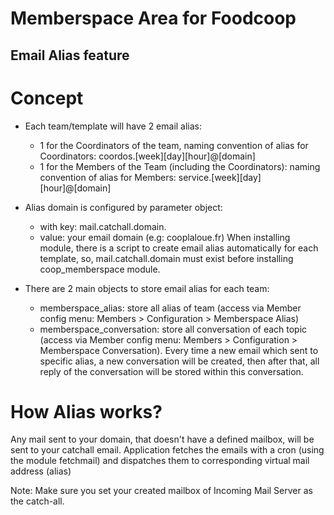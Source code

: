 Memberspace Area for Foodcoop
=============================
## Email Alias feature

# Concept
- Each team/template will have 2 email alias:
  - 1 for the Coordinators of the team, naming convention of alias for Coordinators: coordos.[week][day][hour]@[domain]
  - 1 for the Members of the Team (including the Coordinators): naming convention of alias for Members: service.[week][day][hour]@[domain]

- Alias domain is configured by parameter object:
  * with key: mail.catchall.domain.
  * value: your email domain (e.g: cooplaloue.fr)
  When installing module, there is a script to create email alias automatically for each template, so, mail.catchall.domain must exist
before installing coop_memberspace module.

- There are 2 main objects to store email alias for each team:
  - memberspace_alias: store all alias of team (access via Member config menu: Members > Configuration > Memberspace Alias)
  - memberspace_conversation: store all conversation of each topic (access via Member config menu: Members > Configuration > Memberspace Conversation). Every time a new email which sent to specific alias, a new conversation will be created, then after that, all reply of the
  conversation will be stored within this conversation.

# How Alias works?

Any mail sent to your domain, that doesn't have a defined mailbox, will be sent to your catchall email. Application fetches the emails with a cron (using the module fetchmail) and dispatches them to corresponding virtual mail address (alias)

Note: Make sure you set your created mailbox of Incoming Mail Server as the catch-all.
